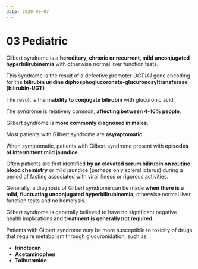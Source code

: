 ```yaml
---
date: 2020-09-07
---
```


# 03 Pediatric

Gilbert syndrome is a **hereditary, chronic or recurrent, mild unconjugated hyperbilirubinemia** with otherwise normal liver function tests.

This syndrome is the result of a defective promoter _UGT1A1_ gene encoding for the **bilirubin uridine diphosphoglucoronate-glucuronosyltransferase (bilirubin-UGT)**

The result is the **inability to conjugate bilirubin** with glucuronic acid.

The syndrome is relatively common, **affecting between 4-16% people**.

Gilbert syndrome is **more commonly diagnosed in males**.

Most patients with Gilbert syndrome are **asymptomatic**.

When symptomatic, patients with Gilbert syndrome present with **episodes of intermittent mild jaundice**.

Often patients are first identified **by an elevated serum bilirubin on routine blood chemistry** or mild jaundice (perhaps only scleral icterus) during a period of fasting associated with viral illness or rigorous activities.

Generally, a diagnosis of Gilbert syndrome can be made **when there is a mild, fluctuating unconjugated hyperbilirubinemia**, otherwise normal liver function tests and no hemolysis.

Gilbert syndrome is generally believed to have no significant negative health implications and **treatment is generally not required**.

Patients with Gilbert syndrome may be more susceptible to toxicity of drugs that require metabolism through glucuronidation, such as:

- **Irinotecan**
- **Acetaminophen**
- **Tolbutamide**

